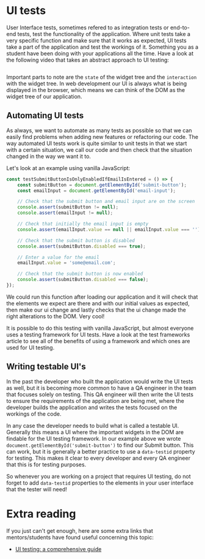 # UI tests

User Interface tests, sometimes refered to as integration tests or end-to-end tests, test the functionality of the application. Where unit tests take a very specific function and make sure that it works as expected, UI tests take a part of the application and test the workings of it. Something you as a student have been doing with your applications all the time. Have a look at the following video that takes an abstract approach to UI testing:

<a href="https://www.youtube.com/watch?v=1R3vsu_7n0E">
<img src="https://via.placeholder.com/728x90.png?text=Video+Preview+Coming+Soon" alt="" />
</a>

Important parts to note are the `state` of the widget tree and the `interaction` with the widget tree. In web development our UI is always what is being displayed in the browser, which means we can think of the DOM as the widget tree of our application.

## Automating UI tests
As always, we want to automate as many tests as possible so that we can easily find problems when adding new features or refactoring our code. The way automated UI tests work is quite similar to unit tests in that we start with a certain situation, we call our code and then check that the situation changed in the way we want it to.

Let's look at an example using vanilla JavaScript:

```js
const testSubmitButtonIsOnlyEnabledIfEmailIsEntered = () => {
    const submitButton = document.getElementById('submit-button');
    const emailInput = document.getElementById('email-input');

    // Check that the submit button and email input are on the screen
    console.assert(submitButton != null);
    console.assert(emailInput != null);

    // Check that initially the email input is empty
    console.assert(emailInput.value == null || emailInput.value === '');

    // Check that the submit button is disabled
    console.assert(submitButton.disabled === true);

    // Enter a value for the email
    emailInput.value = 'some@email.com';

    // Check that the submit button is now enabled
    console.assert(submitButton.disabled === false);
});
```

We could run this function after loading our application and it will check that the elements we expect are there and with our initial values as expected, then make our ui change and lastly checks that the ui change made the right alterations to the DOM. Very cool!

It is possible to do this testing with vanilla JavaScript, but almost everyone uses a testing framework for UI tests. Have a look at the test frameworks article to see all of the benefits of using a framework and which ones are used for UI testing.

## Writing testable UI's
In the past the developer who built the application would write the UI tests as well, but it is becoming more common to have a QA engineer in the team that focuses solely on testing. This QA engineer will then write the UI tests to ensure the requirements of the application are being met, where the developer builds the application and writes the tests focused on the workings of the code.

In any case the developer needs to build what is called a testable UI. Generally this means a UI where the important widgets in the DOM are findable for the UI testing framework. In our example above we wrote `document.getElementById('submit-button')` to find our Submit button. This can work, but it is generally a better practice to use a `data-testid` property for testing. This makes it clear to every developer and every QA engineer that this is for testing purposes.

So whenever you are working on a project that requires UI testing, do not forget to add `data-testid` properties to the elements in your user interface that the tester will need!

# Extra reading
If you just can't get enough, here are some extra links that mentors/students have found useful concerning this topic:

- [UI testing: a comprehensive guide](https://www.perfecto.io/blog/ui-testing-comprehensive-guide)

